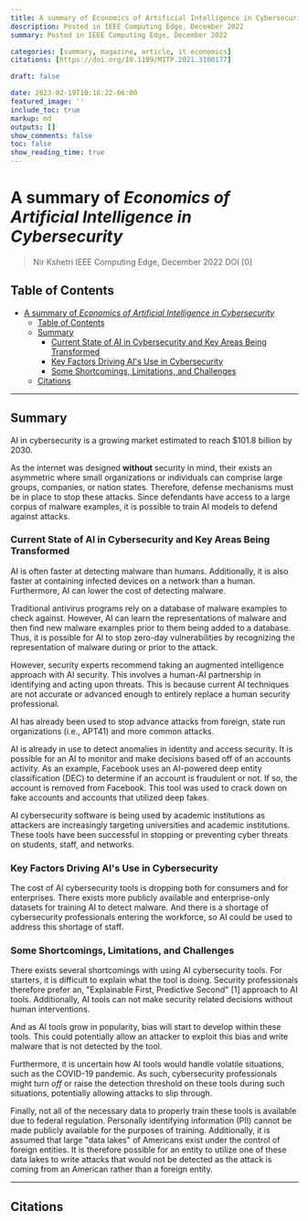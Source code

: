 ```yaml
---
title: A summary of Economics of Artificial Intelligence in Cybersecurity by Nir Kshetri
description: Posted in IEEE Computing Edge, December 2022
summary: Posted in IEEE Computing Edge, December 2022

categories: [summary, magazine, article, it economics]
citations: [https://doi.org/10.1109/MITP.2021.3100177]

draft: false

date: 2023-02-19T10:16:22-06:00
featured_image: ''
include_toc: true
markup: md
outputs: []
show_comments: false
toc: false
show_reading_time: true
---
```


# A summary of *Economics of Artificial Intelligence in Cybersecurity*

> Nir Kshetri IEEE Computing Edge, December 2022 DOI [0]

## Table of Contents

- [A summary of *Economics of Artificial Intelligence in Cybersecurity*](#a-summary-of-economics-of-artificial-intelligence-in-cybersecurity)
  - [Table of Contents](#table-of-contents)
  - [Summary](#summary)
    - [Current State of AI in Cybersecurity and Key Areas Being Transformed](#current-state-of-ai-in-cybersecurity-and-key-areas-being-transformed)
    - [Key Factors Driving AI's Use in Cybersecurity](#key-factors-driving-ais-use-in-cybersecurity)
    - [Some Shortcomings, Limitations, and Challenges](#some-shortcomings-limitations-and-challenges)
  - [Citations](#citations)

______________________________________________________________________

## Summary

AI in cybersecurity is a growing market estimated to reach $101.8 billion by
2030\.

As the internet was designed **without** security in mind, their exists an
asymmetric where small organizations or individuals can comprise large groups,
companies, or nation states. Therefore, defense mechanisms must be in place to
stop these attacks. Since defendants have access to a large corpus of malware
examples, it is possible to train AI models to defend against attacks.

### Current State of AI in Cybersecurity and Key Areas Being Transformed

AI is often faster at detecting malware than humans. Additionally, it is also
faster at containing infected devices on a network than a human. Furthermore, AI
can lower the cost of detecting malware.

Traditional antivirus programs rely on a database of malware examples to check
against. However, AI can learn the representations of malware and then find new
malware examples prior to them being added to a database. Thus, it is possible
for AI to stop zero-day vulnerabilities by recognizing the representation of
malware during or prior to the attack.

However, security experts recommend taking an augmented intelligence approach
with AI security. This involves a human-AI partnership in identifying and acting
upon threats. This is because current AI techniques are not accurate or advanced
enough to entirely replace a human security professional.

AI has already been used to stop advance attacks from foreign, state run
organizations (i.e., APT41) and more common attacks.

AI is already in use to detect anomalies in identity and access security. It is
possible for an AI to monitor and make decisions based off of an accounts
activity. As an example, Facebook uses an AI-powered deep entity classification
(DEC) to determine if an account is fraudulent or not. If so, the account is
removed from Facebook. This tool was used to crack down on fake accounts and
accounts that utilized deep fakes.

AI cybersecurity software is being used by academic institutions as attackers
are increasingly targeting universities and academic institutions. These tools
have been successful in stopping or preventing cyber threats on students, staff,
and networks.

### Key Factors Driving AI's Use in Cybersecurity

The cost of AI cybersecurity tools is dropping both for consumers and for
enterprises. There exists more publicly available and enterprise-only datasets
for training AI to detect malware. And there is a shortage of cybersecurity
professionals entering the workforce, so AI could be used to address this
shortage of staff.

### Some Shortcomings, Limitations, and Challenges

There exists several shortcomings with using AI cybersecurity tools. For
starters, it is difficult to explain what the tool is doing. Security
professionals therefore prefer an, "Explainable First, Predictive Second" [1]
approach to AI tools. Additionally, AI tools can not make security related
decisions without human interventions.

And as AI tools grow in popularity, bias will start to develop within these
tools. This could potentially allow an attacker to exploit this bias and write
malware that is not detected by the tool.

Furthermore, it is uncertain how AI tools would handle volatile situations, such
as the COVID-19 pandemic. As such, cybersecurity professionals might turn *off*
or raise the detection threshold on these tools during such situations,
potentially allowing attacks to slip through.

Finally, not all of the necessary data to properly train these tools is
available due to federal regulation. Personally identifying information (PII)
cannot be made publicly available for the purposes of training. Additionally, it
is assumed that large "data lakes" of Americans exist under the control of
foreign entities. It is therefore possible for an entity to utilize one of these
data lakes to write attacks that would not be detected as the attack is coming
from an American rather than a foreign entity.

______________________________________________________________________

## Citations
